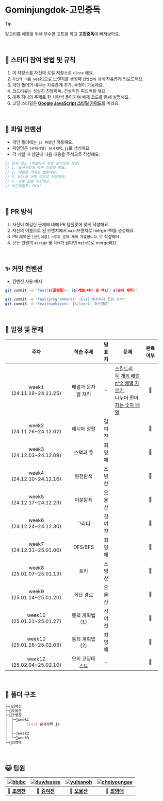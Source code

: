 # Gominjungdok-고민중독

> [!TIP]
> 알고리즘 해결을 위해 무수한 고민을 하고 **고민중독**에 빠져보아요.

&nbsp;

## 📣 스터디 참여 방법 및 규칙

1. 이 저장소를 자신의 로컬 저장소로 `clone` 해요.
2. `자신의 이름_week1`으로 브랜치를 생성해 `컨벤션에 맞게` 자유롭게 업로드해요.
3. 개인 폴더의 내부는 자유롭게 추가, 수정이 가능해요.
4. 코드리뷰는 성실히 진행하며, 건설적인 피드백을 해요.
5. 매주 하나의 주제로 한 사람씩 돌아가며 예제 코드를 통해 설명해요.
6. 코딩 스타일은 [**Google JavaScript 스타일 가이드**](https://steemit.com/wdev/@wonsama/javascript)를 따라요.

&nbsp;

## 📁 파일 컨벤션

- 개인 폴더에는 `js 파일`만 허용해요.
- 파일명은 `[문제레벨] 문제제목.js`로 생성해요.
- 각 파일 내 상단에 다음 내용을 주석으로 작성해요.

```js
// 문제 접근 (해결하기 위한 순서대로 작성)
// 1. 요구사항에 따른 정렬을 해요.
// 2. 배열을 객체로 변환해요.
// 3. bfs를 어떤 식으로 적용해요.
// 4. 최종 값을 리턴해요.
// 시간복잡도: O(n)
```

&nbsp;

## 📆 PR 방식

1. 자신이 해결한 문제에 대해 PR 템플릿에 맞게 작성해요.
2. 자신의 이름으로 된 브랜치에서 `main`브랜치로 merge PR을 생성해요.
3. PR 제목은 `[본인이름] n주차_문제 제목 제출합니다.`로 작성해요.
4. 모든 인원의 `assign` 및 `리뷰`가 된다면 `main`으로 merge해요.

&nbsp;

## ✨ 커밋 컨벤션

- 컨벤션 사용 예시

```bash
git commit -m "feat(${플랫폼}): [${레벨/티어 중 택1}] ${문제 제목}"

git commit -m "feat(programmers): [Lv1] 완주하지 못한 선수"
git commit -m "feat(baekjoon): [Silver1] 최단경로"
```

&nbsp;

## 📑 일정 및 문제

|            주차            |     학습 주제      | 발표자 | 문제                                                                                                                                                                                                                                                                                                                                   | 완료 여부 |
| :------------------------: | :----------------: | :----: | -------------------------------------------------------------------------------------------------------------------------------------------------------------------------------------------------------------------------------------------------------------------------------------------------------------------------------------- | :-------: |
| week1 (24.11.19~24.11.25)  | 배열과 문자열 처리 |   -    | [스킬트리](https://school.programmers.co.kr/learn/courses/30/lessons/49993) <br /> [두 개의 배열](https://www.acmicpc.net/problem/17124) <br /> [n^2 배열 자르기](https://school.programmers.co.kr/learn/courses/30/lessons/87390) <br /> [나누어 떨어지는 숫자 배열](https://school.programmers.co.kr/learn/courses/30/lessons/12910) |    🔲     |
| week2 (24.11.26~24.12.02)  |    해시와 정렬     | 김여진 |                                                                                                                                                                                                                                                                                                                                        |    🔲     |
| week3 (24.12.03~24.12.09)  |     스택과 큐      | 최영애 |                                                                                                                                                                                                                                                                                                                                        |    🔲     |
| week4 (24.12.10~24.12.16)  |      완전탐색      | 조병찬 |                                                                                                                                                                                                                                                                                                                                        |    🔲     |
| week5 (24.12.17~24.12.23)  |      이분탐색      | 오율산 |                                                                                                                                                                                                                                                                                                                                        |    🔲     |
| week6 (24.12.24~24.12.30)  |       그리디       | 김여진 |                                                                                                                                                                                                                                                                                                                                        |    🔲     |
| week7 (24.12.31~25.01.06)  |      DFS/BFS       | 최영애 |                                                                                                                                                                                                                                                                                                                                        |    🔲     |
| week8 (25.01.07~25.01.13)  |        트리        | 조병찬 |                                                                                                                                                                                                                                                                                                                                        |    🔲     |
| week9 (25.01.14~25.01.20)  |     최단 경로      | 오율산 |                                                                                                                                                                                                                                                                                                                                        |    🔲     |
| week10 (25.01.21~25.01.27) |   동적 계획법(1)   | 김여진 |                                                                                                                                                                                                                                                                                                                                        |    🔲     |
| week11 (25.01.28~25.02.03) |   동적 계획법(2)   | 최영애 |                                                                                                                                                                                                                                                                                                                                        |    🔲     |
| week12 (25.02.04~25.02.10) |  모의 코딩테스트   |   -    |                                                                                                                                                                                                                                                                                                                                        |    🔲     |

&nbsp;

## 📂 폴더 구조

```bash
├─📂김여진
├─📂오율산
├─📂조병찬
│  ├─📁week1
│  │      [Lv1] 문제제목.js
│  │
│  ├─📁week2
│  └─📁week3
└─📂최영애
```

&nbsp;

## 😺 팀원

| [![bbjbc](https://avatars.githubusercontent.com/u/102457140?v=4)](https://github.com/bbjbc) | [![duwlsssss](https://avatars.githubusercontent.com/u/92291790?v=4)](https://github.com/duwlsssss) | [![yulsanoh](https://avatars.githubusercontent.com/u/156407033?v=4)](https://github.com/yulsanoh) | [![choiyoungae](https://avatars.githubusercontent.com/u/109134495?v=4)](http://github.com/choiyoungae) |
| :-----------------------------------------------------------------------------------------: | :------------------------------------------------------------------------------------------------: | :-----------------------------------------------------------------------------------------------: | :----------------------------------------------------------------------------------------------------: |
|                          **👑 [조병찬](https://github.com/bbjbc)**                          |                           **💎 [김여진](https://github.com/duwlsssss)**                            |                           **💎 [오율산](https://github.com/yulsanoh)**                            |                             **💎 [최영애](http://github.com/choiyoungae)**                             |

